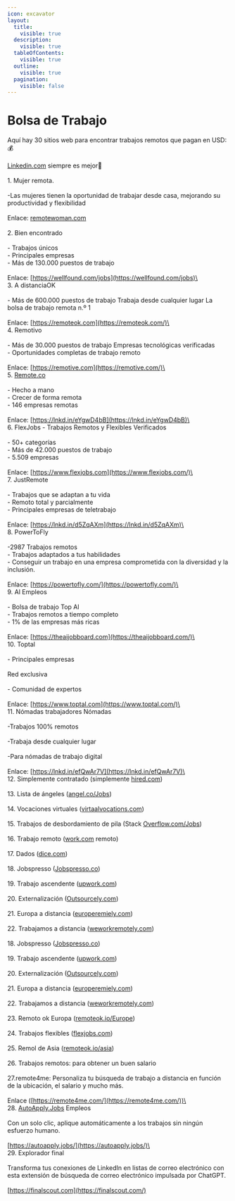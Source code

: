 ```yaml
---
icon: excavator
layout:
  title:
    visible: true
  description:
    visible: true
  tableOfContents:
    visible: true
  outline:
    visible: true
  pagination:
    visible: false
---
```


# Bolsa de Trabajo

Aquí hay 30 sitios web para encontrar trabajos remotos que pagan en USD: 💰\
\
[Linkedin.com](http://linkedin.com/) siempre es mejor💯\
\
1\. Mujer remota.\
\
\-Las mujeres tienen la oportunidad de trabajar desde casa, mejorando su productividad y flexibilidad\
\
Enlace: [remotewoman.com](http://remotewoman.com/)\
\
2\. Bien encontrado\
\
\- Trabajos únicos\
\- Principales empresas\
\- Más de 130.000 puestos de trabajo\
\
Enlace: [https://wellfound.com/jobs](https://wellfound.com/jobs)\
\
3\. A distanciaOK\
\
\- Más de 600.000 puestos de trabajo Trabaja desde cualquier lugar La bolsa de trabajo remota n.º 1\
\
Enlace: [https://remoteok.com](https://remoteok.com/)\
\
4\. Remotivo\
\
\- Más de 30.000 puestos de trabajo Empresas tecnológicas verificadas\
\- Oportunidades completas de trabajo remoto\
\
Enlace: [https://remotive.com](https://remotive.com/)\
\
5\. [Remote.co](http://remote.co/)\
\
\- Hecho a mano\
\- Crecer de forma remota\
\- 146 empresas remotas\
\
Enlace: [https://lnkd.in/eYgwD4bB](https://lnkd.in/eYgwD4bB)\
\
6\. FlexJobs - Trabajos Remotos y Flexibles Verificados\
\
\- 50+ categorías\
\- Más de 42.000 puestos de trabajo\
\- 5.509 empresas\
\
Enlace: [https://www.flexjobs.com](https://www.flexjobs.com/)\
\
7\. JustRemote\
\
\- Trabajos que se adaptan a tu vida\
\- Remoto total y parcialmente\
\- Principales empresas de teletrabajo\
\
Enlace: [https://lnkd.in/d5ZqAXm](https://lnkd.in/d5ZqAXm)\
\
8\. PowerToFly\
\
\-2987 Trabajos remotos\
\- Trabajos adaptados a tus habilidades\
\- Conseguir un trabajo en una empresa comprometida con la diversidad y la inclusión.\
\
Enlace: [https://powertofly.com/](https://powertofly.com/)\
\
9\. Al Empleos\
\
\- Bolsa de trabajo Top Al\
\- Trabajos remotos a tiempo completo\
\- 1% de las empresas más ricas\
\
Enlace: [https://theaijobboard.com](https://theaijobboard.com/)\
\
10\. Toptal\
\
\- Principales empresas\
\
Red exclusiva\
\
\- Comunidad de expertos\
\
Enlace: [https://www.toptal.com](https://www.toptal.com/)\
\
11\. Nómadas trabajadores Nómadas\
\
\-Trabajos 100% remotos\
\
\-Trabaja desde cualquier lugar\
\
\-Para nómadas de trabajo digital\
\
Enlace: [https://lnkd.in/efQwAr7V](https://lnkd.in/efQwAr7V)\
\
12\. Simplemente contratado (simplemente [hired.com](http://hired.com/))\
\
13\. Lista de ángeles ([angel.co/Jobs](http://angel.co/Jobs))\
\
14\. Vocaciones virtuales ([virtaalvocations.com](http://virtaalvocations.com/))\
\
15\. Trabajos de desbordamiento de pila (Stack [Overflow.com/Jobs](http://overflow.com/Jobs))\
\
16\. Trabajo remoto ([work.com](http://work.com/) remoto)\
\
17\. Dados ([dice.com](http://dice.com/))\
\
18\. Jobspresso ([Jobspresso.co](http://jobspresso.co/))\
\
19\. Trabajo ascendente ([upwork.com](http://upwork.com/))\
\
20\. Externalización ([Outsourcely.com](http://outsourcely.com/))\
\
21\. Europa a distancia ([europeremiely.com](http://europeremiely.com/))\
\
22\. Trabajamos a distancia ([weworkremotely.com](http://weworkremotely.com/))\
\
18\. Jobspresso ([Jobspresso.co](http://jobspresso.co/))\
\
19\. Trabajo ascendente ([upwork.com](http://upwork.com/))\
\
20\. Externalización ([Outsourcely.com](http://outsourcely.com/))\
\
21\. Europa a distancia ([europeremiely.com](http://europeremiely.com/))\
\
22\. Trabajamos a distancia ([weworkremotely.com](http://weworkremotely.com/))\
\
23\. Remoto ok Europa ([remoteok.io/Europe](http://remoteok.io/Europe))\
\
24\. Trabajos flexibles ([flexjobs.com](http://flexjobs.com/))\
\
25\. Remol de Asia ([remoteok.io/asia](http://remoteok.io/asia))\
\
26\. Trabajos remotos: para obtener un buen salario\
\
27.remote4me: Personaliza tu búsqueda de trabajo a distancia en función de la ubicación, el salario y mucho más.\
\
Enlace ([https://remote4me.com/](https://remote4me.com/))\
\
28\. [AutoApply.Jobs](http://autoapply.jobs/) Empleos\
\
Con un solo clic, aplique automáticamente a los trabajos sin ningún esfuerzo humano.\
\
[https://autoapply.jobs/](https://autoapply.jobs/)\
\
29\. Explorador final\
\
Transforma tus conexiones de LinkedIn en listas de correo electrónico con esta extensión de búsqueda de correo electrónico impulsada por ChatGPT.\
\
[https://finalscout.com](https://finalscout.com/)
